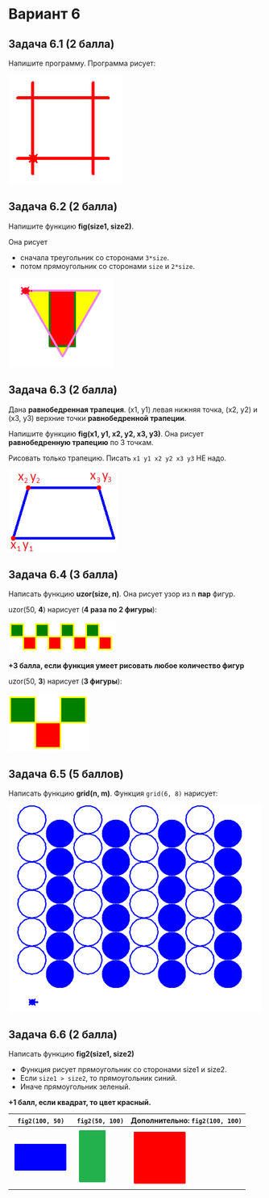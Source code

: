 # Вариант 6

## Задача 6.1 (2 балла)

Напишите программу. Программа рисует:

![img/simple/p6.png](img/simple/p6.png)

## Задача 6.2 (2 балла)

Напишите функцию **fig(size1, size2)**. 

Она рисует

* сначала треугольник со сторонами `3*size`.
* потом прямоугольник со сторонами `size` и `2*size`.

![img/simple/pf6.png](img/simple/pf6.png)

## Задача 6.3 (2 балла)

Дана **равнобедренная трапеция**. (x1, y1) левая нижняя точка, (x2, y2) и (x3, y3) верхние точки **равнобедренной трапеции**.

Напишите функцию **fig(x1, y1, x2, y2, x3, y3)**. Она рисует **равнобедренную трапецию** по 3 точкам. 

Рисовать только трапецию. Писать `x1 y1 x2 y2 x3 y3` НЕ надо.

![img/geom/kr10_1.png](img/geom/kr10_1.png)

## Задача 6.4 (3 балла)

Написать функцию **uzor(size, n)**. Она рисует узор из n **пар** фигур.

uzor(50, <b>4</b>) нарисует (**4 раза по 2 фигуры**):

![img/for/t2_6.png](img/for/t2_6.png)

**+3 балла, если функция умеет рисовать любое количество фигур**

uzor(50, <b>3</b>) нарисует (**3 фигуры**):

![img/for/t2_6_2.png](img/for/t2_6_2.png)

## Задача 6.5 (5 баллов)

Написать функцию **grid(n, m)**. Функция `grid(6, 8)` нарисует:

![img/for2/grid6.png](img/for2/grid6.png)


## Задача 6.6 (2 балла)

Написать функцию **fig2(size1, size2)**

* Функция рисует прямоугольник со сторонами size1 и size2.
* Если `size1 > size2`, то прямоугольник синий.
* Иначе прямоугольник зеленый.

**+1 балл, если квадрат, то цвет красный.**

| `fig2(100, 50)` | `fig2(50, 100)` | Дополнительно: `fig2(100, 100)` |
|----|----|----|
| ![img/if/if2_6_1.png](img/if/if2_6_1.png) |  ![img/if/if2_6_2.png](img/if/if2_6_2.png)  | ![img/if/if2_6_3.png](img/if/if2_6_3.png) |

